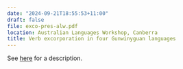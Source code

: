 ```yaml
---
date: "2024-09-21T18:55:53+11:00"
draft: false
file: exco-pres-alw.pdf
location: Australian Languages Workshop, Canberra
title: Verb excorporation in four Gunwinyguan languages
---
```


See [here](/presentations/2024/exco-pres-als) for a description.
